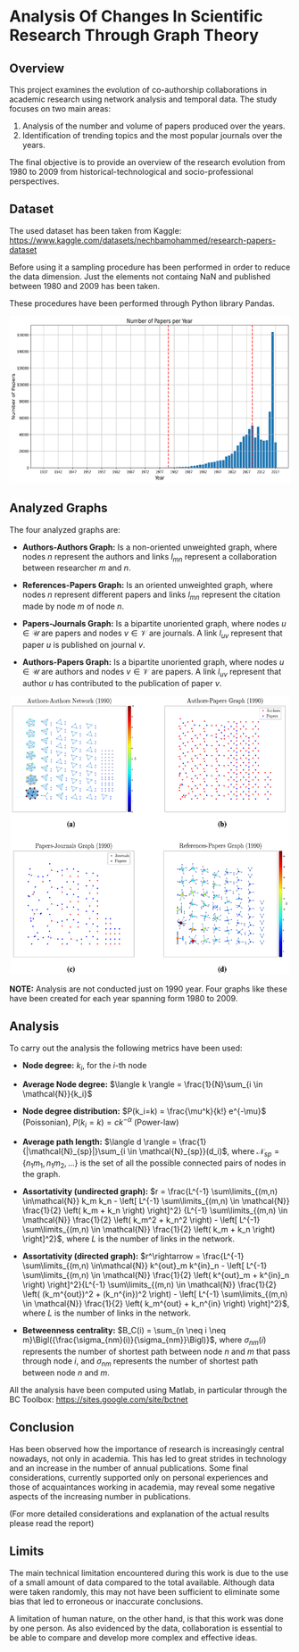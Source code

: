 # Analysis Of Changes In Scientific Research Through Graph Theory

## Overview

This project examines the evolution of co-authorship collaborations in academic research using network analysis and temporal data. The study focuses on two main areas:

1. Analysis of the number and volume of papers produced over the years.
2. Identification of trending topics and the most popular journals over the years.

The final objective is to provide an overview of the research evolution from 1980 to 2009 from historical-technological and socio-professional perspectives.

## Dataset

The used dataset has been taken from Kaggle: 
https://www.kaggle.com/datasets/nechbamohammed/research-papers-dataset

Before using it a sampling procedure has been performed in order to reduce the data dimension. Just the elements not containg NaN and published between 1980 and 2009 has been taken.

These procedures have been performed through Python library Pandas.

<center><img src="Results/General/papers_per_year.png" width="600" height="300"></center>

## Analyzed Graphs

The four analyzed graphs are:

- **Authors-Authors Graph:** Is a non-oriented unweighted graph, where nodes $n$ represent the authors and links $l_{mn}$ represent a collaboration between researcher $m$ and $n$.

- **References-Papers Graph:** Is an oriented unweighted graph, where nodes $n$ represent different papers and links $l_{mn}$ represent the citation made by node $m$ of node $n$.

- **Papers-Journals Graph:** Is a bipartite unoriented graph, where nodes $u \in \mathcal{U}$ are papers and nodes $v \in \mathcal{V}$ are journals. A link $l_{uv}$ represent that paper $u$ is published on journal $v$.

- **Authors-Papers Graph:** Is a bipartite unoriented graph, where nodes $u \in \mathcal{U}$ are authors and nodes $v \in \mathcal{V}$ are papers. A link $l_{uv}$ represent that author $u$ has contributed to the publication of paper $v$.

<center><img src="Results/General/Networks.png" width="500" height="500"></center>

**NOTE:** Analysis are not conducted just on 1990 year. Four graphs like these have been created for each year spanning form 1980 to 2009.

## Analysis

To carry out the analysis the following metrics have been used:

- **Node degree:** $k_i$, for the $i$-th node

- **Average Node degree:** $\langle k \rangle = \frac{1}{N}\sum_{i \in \mathcal{N}}{k_i}$

- **Node degree distribution:** 
$P(k_i=k) = \frac{\mu^k}{k!} e^{-\mu}$ (Poissonian), $P(k_i=k) = ck^{-\alpha}$ (Power-law)

- **Average path length:** $\langle d \rangle = \frac{1}{|\mathcal{N}_{sp}|}\sum_{i \in \mathcal{N}_{sp}}(d_i)$, where $\mathcal{N}_{sp} = \{n_1m_1, n_1m_2, ...\}$ is the set of all the possible connected pairs of nodes in the graph.

- **Assortativity (undirected graph):** $r = \frac{L^{-1} \sum\limits_{(m,n) \in\mathcal{N}} k_m k_n - \left[ L^{-1} \sum\limits_{(m,n) \in \mathcal{N}} \frac{1}{2} \left( k_m + k_n \right) \right]^2}
          {L^{-1} \sum\limits_{(m,n) \in \mathcal{N}} \frac{1}{2} \left( k_m^2 + k_n^2 \right) - \left[ L^{-1} \sum\limits_{(m,n) \in \mathcal{N}} \frac{1}{2} \left( k_m + k_n \right) \right]^2}$, where $L$ is the number of links in the network.

- **Assortativity (directed graph):** $r^\rightarrow = \frac{L^{-1} \sum\limits_{(m,n) \in\mathcal{N}} k^{out}_m k^{in}_n - \left[ L^{-1} \sum\limits_{(m,n) \in \mathcal{N}} \frac{1}{2} \left( k^{out}_m + k^{in}_n \right) \right]^2}{L^{-1} \sum\limits_{(m,n) \in \mathcal{N}} \frac{1}{2} \left( (k_m^{out})^2 + (k_n^{in})^2 \right) - \left[ L^{-1} \sum\limits_{(m,n) \in \mathcal{N}} \frac{1}{2} \left( k_m^{out} + k_n^{in} \right) \right]^2}$, where $L$ is the number of links in the network.

- **Betweenness centrality:**  $B_C(i) = \sum_{n \neq i \neq m}\Bigl({\frac{\sigma_{nm}(i)}{\sigma_{nm}}\Bigl)}$, where $\sigma_{nm}(i)$ represents the number of shortest path between node $n$ and $m$ that pass through node $i$, and
$\sigma_{nm}$ represents the number of shortest path between node $n$ and $m$.

All the analysis have been computed using Matlab, in particular through the BC Toolbox: https://sites.google.com/site/bctnet

## Conclusion

Has been observed how the importance of research is increasingly central nowadays, not only in academia.
This has led to great strides in technology and an increase in the number of annual publications.
Some final considerations, currently supported only on personal experiences and those of acquaintances working in academia, may reveal some negative aspects of the increasing number in publications.

(For more detailed considerations and explanation of the actual results please read the report)

## Limits

The main technical limitation encountered during this work is due to the use of a small amount of data compared to the total available. Although data were taken randomly, this may not have been sufficient to eliminate some bias that led to erroneous or inaccurate conclusions.

A limitation of human nature, on the other hand, is that this work was done by one person. As also evidenced by the data, collaboration is essential to be able to compare and develop more complex and effective ideas. 
